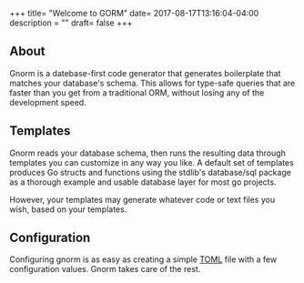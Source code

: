+++
title= "Welcome to GORM"
date= 2017-08-17T13:16:04-04:00
description = ""
draft= false
+++


## About

Gnorm is a datebase-first code generator that generates boilerplate that matches your database's schema.  This allows for type-safe queries that are faster than you get from a traditional ORM, without losing any of the development speed.

## Templates

Gnorm reads your database schema, then runs the resulting data through templates you can customize in any way you like.  A default set of templates produces Go structs and functions using the stdlib's database/sql package as a thorough example and usable database layer for most go projects.

However, your templates may generate whatever code or text files you wish, based on your templates.

## Configuration

Configuring gnorm is as easy as creating a simple [TOML](https://github.com/toml-lang/toml) file with a few configuration values.  Gnorm takes care of the rest.